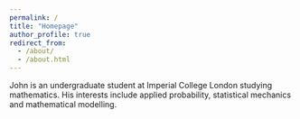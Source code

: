 ```yaml
---
permalink: /
title: "Homepage"
author_profile: true
redirect_from: 
  - /about/
  - /about.html
---
```


John is an undergraduate student at Imperial College London studying mathematics. His interests include applied probability, statistical mechanics and mathematical modelling. 